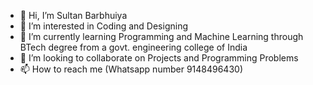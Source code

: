 - 👋 Hi, I’m Sultan Barbhuiya
- 👀 I’m interested in Coding and Designing
- 🌱 I’m currently learning Programming and Machine Learning through BTech degree from a govt. engineering college of India
- 💞️ I’m looking to collaborate on Projects and Programming Problems
- 📫 How to reach me (Whatsapp number 9148496430)


<!---
sultanbarbhuiya/sultanbarbhuiya is a ✨ special ✨ repository because its `README.md` (this file) appears on your GitHub profile.
You can click the Preview link to take a look at your changes.
--->
